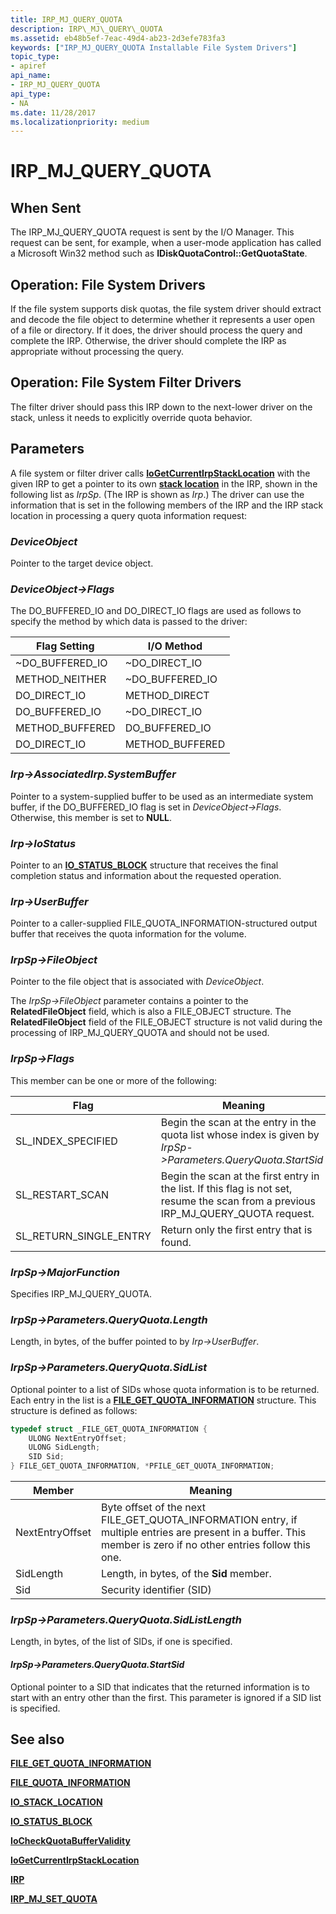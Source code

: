 ```yaml
---
title: IRP_MJ_QUERY_QUOTA
description: IRP\_MJ\_QUERY\_QUOTA
ms.assetid: eb48b5ef-7eac-49d4-ab23-2d3efe783fa3
keywords: ["IRP_MJ_QUERY_QUOTA Installable File System Drivers"]
topic_type:
- apiref
api_name:
- IRP_MJ_QUERY_QUOTA
api_type:
- NA
ms.date: 11/28/2017
ms.localizationpriority: medium
---
```


# IRP\_MJ\_QUERY\_QUOTA

## When Sent

The IRP\_MJ\_QUERY\_QUOTA request is sent by the I/O Manager. This request can be sent, for example, when a user-mode application has called a Microsoft Win32 method such as **IDiskQuotaControl::GetQuotaState**.

## Operation: File System Drivers

If the file system supports disk quotas, the file system driver should extract and decode the file object to determine whether it represents a user open of a file or directory. If it does, the driver should process the query and complete the IRP. Otherwise, the driver should complete the IRP as appropriate without processing the query.

## Operation: File System Filter Drivers

The filter driver should pass this IRP down to the next-lower driver on the stack, unless it needs to explicitly override quota behavior.

## Parameters

A file system or filter driver calls [**IoGetCurrentIrpStackLocation**](/windows-hardware/drivers/ddi/wdm/nf-wdm-iogetcurrentirpstacklocation) with the given IRP to get a pointer to its own [**stack location**](/windows-hardware/drivers/ddi/wdm/ns-wdm-_io_stack_location) in the IRP, shown in the following list as *IrpSp*. (The IRP is shown as *Irp*.) The driver can use the information that is set in the following members of the IRP and the IRP stack location in processing a query quota information request:

### *DeviceObject*  

Pointer to the target device object.

### *DeviceObject->Flags*  

The DO\_BUFFERED\_IO and DO\_DIRECT\_IO flags are used as follows to specify the method by which data is passed to the driver:

|Flag Setting|I/O Method|
|----|----|
|~DO_BUFFERED_IO|~DO_DIRECT_IO|
|METHOD_NEITHER|~DO_BUFFERED_IO|
|DO_DIRECT_IO|METHOD_DIRECT|
|DO_BUFFERED_IO|~DO_DIRECT_IO|
|METHOD_BUFFERED|DO_BUFFERED_IO|
|DO_DIRECT_IO|METHOD_BUFFERED|

### *Irp->AssociatedIrp.SystemBuffer*

Pointer to a system-supplied buffer to be used as an intermediate system buffer, if the DO\_BUFFERED\_IO flag is set in *DeviceObject->Flags*. Otherwise, this member is set to **NULL**.

### *Irp->IoStatus*

Pointer to an [**IO\_STATUS\_BLOCK**](/windows-hardware/drivers/ddi/wdm/ns-wdm-_io_status_block) structure that receives the final completion status and information about the requested operation.

### *Irp->UserBuffer*  

Pointer to a caller-supplied FILE\_QUOTA\_INFORMATION-structured output buffer that receives the quota information for the volume.

### *IrpSp->FileObject*

Pointer to the file object that is associated with *DeviceObject*.

The *IrpSp->FileObject* parameter contains a pointer to the **RelatedFileObject** field, which is also a FILE\_OBJECT structure. The **RelatedFileObject** field of the FILE\_OBJECT structure is not valid during the processing of IRP\_MJ\_QUERY\_QUOTA and should not be used.

### *IrpSp->Flags*

This member can be one or more of the following:

|Flag|Meaning|
|----|----|
|SL_INDEX_SPECIFIED|Begin the scan at the entry in the quota list whose index is given by *IrpSp->Parameters.QueryQuota.StartSid*|
|SL_RESTART_SCAN|Begin the scan at the first entry in the list. If this flag is not set, resume the scan from a previous IRP_MJ_QUERY_QUOTA request.|
|SL_RETURN_SINGLE_ENTRY|Return only the first entry that is found.|

### *IrpSp->MajorFunction*

Specifies IRP\_MJ\_QUERY\_QUOTA.

### *IrpSp->Parameters.QueryQuota.Length*

Length, in bytes, of the buffer pointed to by *Irp->UserBuffer*.

### *IrpSp->Parameters.QueryQuota.SidList*

Optional pointer to a list of SIDs whose quota information is to be returned. Each entry in the list is a [**FILE\_GET\_QUOTA\_INFORMATION**](/windows-hardware/drivers/ddi/ntifs/ns-ntifs-_file_get_quota_information) structure. This structure is defined as follows:

```cpp
typedef struct _FILE_GET_QUOTA_INFORMATION {
    ULONG NextEntryOffset;
    ULONG SidLength;
    SID Sid;
} FILE_GET_QUOTA_INFORMATION, *PFILE_GET_QUOTA_INFORMATION;
```

|Member|Meaning|
|-----|----|
|NextEntryOffset|Byte offset of the next FILE_GET_QUOTA_INFORMATION entry, if multiple entries are present in a buffer. This member is zero if no other entries follow this one.|
|SidLength|Length, in bytes, of the **Sid** member.|
|Sid|Security identifier (SID)|

### *IrpSp->Parameters.QueryQuota.SidListLength*

Length, in bytes, of the list of SIDs, if one is specified.

#### *IrpSp->Parameters.QueryQuota.StartSid*

Optional pointer to a SID that indicates that the returned information is to start with an entry other than the first. This parameter is ignored if a SID list is specified.

## See also

[**FILE\_GET\_QUOTA\_INFORMATION**](/windows-hardware/drivers/ddi/ntifs/ns-ntifs-_file_get_quota_information)

[**FILE\_QUOTA\_INFORMATION**](/windows-hardware/drivers/ddi/ntifs/ns-ntifs-_file_quota_information)

[**IO\_STACK\_LOCATION**](/windows-hardware/drivers/ddi/wdm/ns-wdm-_io_stack_location)

[**IO\_STATUS\_BLOCK**](/windows-hardware/drivers/ddi/wdm/ns-wdm-_io_status_block)

[**IoCheckQuotaBufferValidity**](/windows-hardware/drivers/ddi/ntifs/nf-ntifs-iocheckquotabuffervalidity)

[**IoGetCurrentIrpStackLocation**](/windows-hardware/drivers/ddi/wdm/nf-wdm-iogetcurrentirpstacklocation)

[**IRP**](/windows-hardware/drivers/ddi/wdm/ns-wdm-_irp)

[**IRP\_MJ\_SET\_QUOTA**](irp-mj-set-quota.md)
